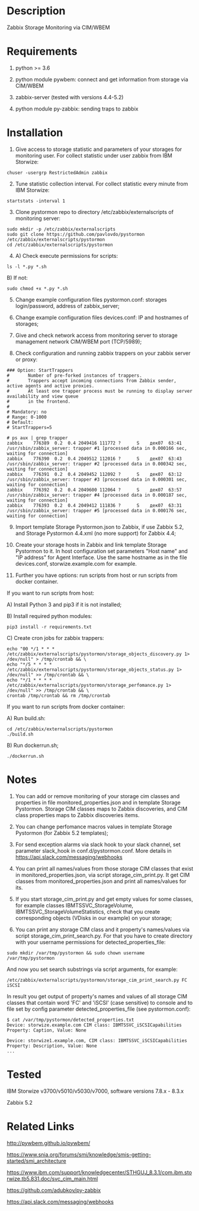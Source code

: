 Description
===========
Zabbix Storage Monitoring via CIM/WBEM


Requirements
============

1) python >= 3.6

2) python module pywbem: connect and get information from storage via CIM/WBEM

3) zabbix-server (tested with versions 4.4-5.2)

4) python module py-zabbix: sending traps to zabbix


Installation
============
1) Give access to storage statistic and parameters of your storages for monitoring user. 
For collect statistic under user zabbix from IBM Storwize:
```
chuser -usergrp RestrictedAdmin zabbix
```

2) Tune statistic collection interval. For collect statistic every minute from IBM Storwize:

```
startstats -interval 1
```

3) Clone pystormon repo to directory /etc/zabbix/externalscripts of monitoring server:
```
sudo mkdir -p /etc/zabbix/externalscripts
sudo git clone https://github.com/pavlovdo/pystormon /etc/zabbix/externalscripts/pystormon
cd /etc/zabbix/externalscripts/pystormon
```

4) A) Check execute permissions for scripts:
```
ls -l *.py *.sh
```
B) If not:
```
sudo chmod +x *.py *.sh
```

5) Change example configuration files pystormon.conf: storages login/password, address of zabbix_server;

6) Change example configuration files devices.conf: IP and hostnames of storages;

7) Give and check network access from monitoring server to storage management network CIM/WBEM port (TCP/5989);

8) Check configuration and running zabbix trappers on your zabbix server or proxy:
```
### Option: StartTrappers
#       Number of pre-forked instances of trappers.
#       Trappers accept incoming connections from Zabbix sender, active agents and active proxies.
#       At least one trapper process must be running to display server availability and view queue
#       in the frontend.
#
# Mandatory: no
# Range: 0-1000
# Default:
# StartTrappers=5
```
```
# ps aux | grep trapper
zabbix    776389  0.2  0.4 2049416 111772 ?      S    дек07  63:41 /usr/sbin/zabbix_server: trapper #1 [processed data in 0.000166 sec, waiting for connection]
zabbix    776390  0.2  0.4 2049512 112016 ?      S    дек07  63:43 /usr/sbin/zabbix_server: trapper #2 [processed data in 0.000342 sec, waiting for connection]
zabbix    776391  0.2  0.4 2049452 112092 ?      S    дек07  63:12 /usr/sbin/zabbix_server: trapper #3 [processed data in 0.000301 sec, waiting for connection]
zabbix    776392  0.2  0.4 2049600 112064 ?      S    дек07  63:57 /usr/sbin/zabbix_server: trapper #4 [processed data in 0.000187 sec, waiting for connection]
zabbix    776393  0.2  0.4 2049412 111836 ?      S    дек07  63:31 /usr/sbin/zabbix_server: trapper #5 [processed data in 0.000176 sec, waiting for connection]
```

9) Import template Storage Pystormon.json to Zabbix, if use Zabbix 5.2,
and Storage Pystormon 4.4.xml (no more support) for Zabbix 4.4;

10) Create your storage hosts in Zabbix and link template Storage Pystormon to it.
In host configuration set parameters "Host name" and "IP address" for Agent Interface.
Use the same hostname as in the file devices.conf, storwize.example.com for example.

11) Further you have options: run scripts from host or run scripts from docker container.

If you want to run scripts from host:

A) Install Python 3 and pip3 if it is not installed;

B) Install required python modules:
```
pip3 install -r requirements.txt
```

C) Create cron jobs for zabbix trappers:
```
echo "00 */1 * * *  /etc/zabbix/externalscripts/pystormon/storage_objects_discovery.py 1> /dev/null" > /tmp/crontab && \
echo "*/5 * * * *   /etc/zabbix/externalscripts/pystormon/storage_objects_status.py 1> /dev/null" >> /tmp/crontab && \
echo "*/1 * * * *   /etc/zabbix/externalscripts/pystormon/storage_perfomance.py 1> /dev/null" >> /tmp/crontab && \
crontab /tmp/crontab && rm /tmp/crontab
```


If you want to run scripts from docker container:

A) Run build.sh:
```
cd /etc/zabbix/externalscripts/pystormon
./build.sh
```

B) Run dockerrun.sh;
```
./dockerrun.sh
```


Notes
======
1) You can add or remove monitoring of your storage cim classes and properties in file monitored_properties.json
and in template Storage Pystormon. Storage CIM classes maps to Zabbix discoveries, and CIM class properties maps
to Zabbix discoveries items.


2) You can change perfomance macros values in template Storage Pystormon (for Zabbix 5.2 templates);


3) For send exception alarms via slack hook to your slack channel, set parameter slack_hook in conf.d/pystormon.conf.
More details in https://api.slack.com/messaging/webhooks


4) You can print all names/values from those storage CIM classes that exist in monitored_properties.json, via script storage_cim_print.py.
It get CIM classes from monitored_properties.json and print all names/values for its.


5) If you start storage_cim_print.py and get empty values for some classes, for example classes IBMTSSVC_StorageVolume, IBMTSSVC_StorageVolumeStatistics, 
check that you create corresponding objects (VDisks in our example) on your storage;


6) You can print any storage CIM class and it property's names/values via script storage_cim_print_search.py. For that you have to create directory with your username permissions for detected_properties_file:
```
sudo mkdir /var/tmp/pystormon && sudo chown username /var/tmp/pystormon
```

And now you set search substrings via script arguments, for example:
```
/etc/zabbix/externalscripts/pystormon/storage_cim_print_search.py FC iSCSI
```

In result you get output of property's names and values of all storage CIM classes that contain word 'FC' and 'iSCSI' (case sensitive) to console and to file set by config parameter detected_properties_file (see pystormon.conf):
```
$ cat /var/tmp/pystormon/detected_properties.txt
Device: storwize.example.com CIM class: IBMTSSVC_iSCSICapabilities
Property: Caption, Value: None
 
Device: storwize1.example.com, CIM class: IBMTSSVC_iSCSICapabilities
Property: Description, Value: None
...
```


Tested
======
IBM Storwize v3700/v5010/v5030/v7000, software versions 7.8.x - 8.3.x

Zabbix 5.2


Related Links
=============
http://pywbem.github.io/pywbem/

https://www.snia.org/forums/smi/knowledge/smis-getting-started/smi_architecture

https://www.ibm.com/support/knowledgecenter/STHGUJ_8.3.1/com.ibm.storwize.tb5.831.doc/svc_cim_main.html

https://github.com/adubkov/py-zabbix

https://api.slack.com/messaging/webhooks
